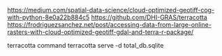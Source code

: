 https://medium.com/spatial-data-science/cloud-optimized-geotiff-cog-with-python-8e0a22b884c5
https://github.com/DHI-GRAS/terracotta
https://frodriguezsanchez.net/post/accessing-data-from-large-online-rasters-with-cloud-optimized-geotiff-gdal-and-terra-r-package/

terracotta command
terracotta serve -d total_db.sqlite
